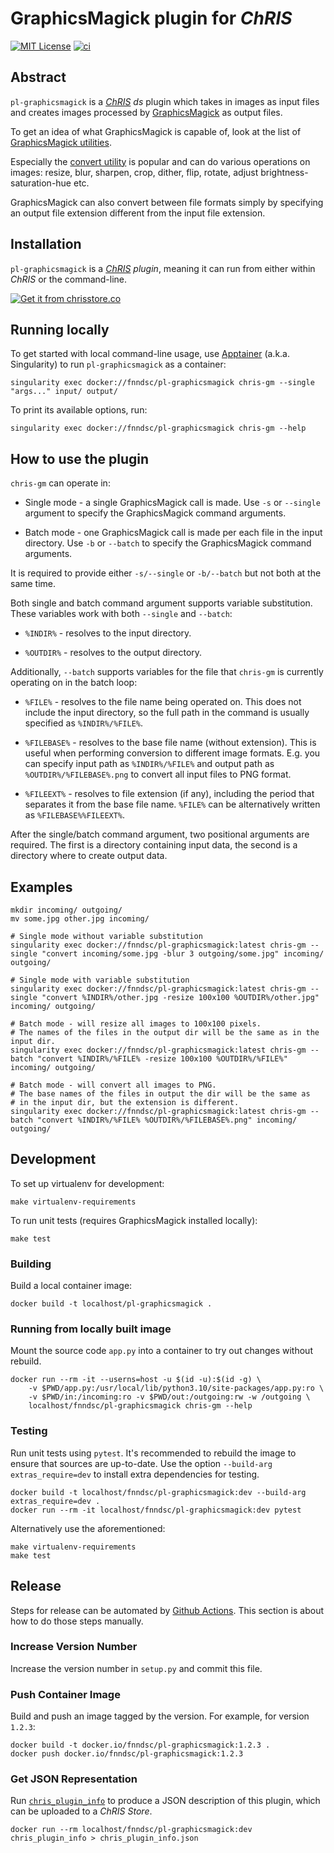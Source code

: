 # GraphicsMagick plugin for _ChRIS_

<!-- [![Version](https://img.shields.io/docker/v/fnndsc/pl-appname?sort=semver)](https://hub.docker.com/r/fnndsc/pl-appname) -->
[![MIT License](https://img.shields.io/github/license/rh-impact/pl-graphicsmagick)](https://github.com/rh-impact/graphicsmagick/blob/main/LICENSE)
[![ci](https://github.com/rh-impact/pl-graphicsmagick/actions/workflows/ci.yml/badge.svg)](https://github.com/rh-impact/pl-graphicsmagick/actions/workflows/ci.yml)

## Abstract

`pl-graphicsmagick` is a [_ChRIS_](https://chrisproject.org/)
_ds_ plugin which takes in images as input files and
creates images processed by [GraphicsMagick](http://www.graphicsmagick.org)
as output files.

To get an idea of what GraphicsMagick is capable of, look at the list
of [GraphicsMagick
utilities](http://www.graphicsmagick.org/utilities.html).

Especially the [convert
utility](http://www.graphicsmagick.org/convert.html) is popular and
can do various operations on images: resize, blur, sharpen, crop,
dither, flip, rotate, adjust brightness-saturation-hue etc.

GraphicsMagick can also convert between file formats simply by
specifying an output file extension different from the input file
extension.

## Installation

`pl-graphicsmagick` is a _[ChRIS](https://chrisproject.org/) plugin_, meaning it can
run from either within _ChRIS_ or the command-line.

[![Get it from chrisstore.co](https://ipfs.babymri.org/ipfs/QmaQM9dUAYFjLVn3PpNTrpbKVavvSTxNLE5BocRCW1UoXG/light.png)](https://chrisstore.co/plugin/pl-graphicsmagick)

## Running locally

To get started with local command-line usage, use [Apptainer](https://apptainer.org/)
(a.k.a. Singularity) to run `pl-graphicsmagick` as a container:

```shell
singularity exec docker://fnndsc/pl-graphicsmagick chris-gm --single "args..." input/ output/
```

To print its available options, run:

```shell
singularity exec docker://fnndsc/pl-graphicsmagick chris-gm --help
```

## How to use the plugin

`chris-gm` can operate in:

* Single mode - a single GraphicsMagick call is made. Use `-s` or
  `--single` argument to specify the GraphicsMagick command arguments.

* Batch mode - one GraphicsMagick call is made per each file in the
  input directory. Use `-b` or `--batch` to specify the GraphicsMagick
  command arguments.

It is required to provide either `-s/--single` or `-b/--batch` but not
both at the same time.

Both single and batch command argument supports variable substitution.
These variables work with both `--single` and `--batch`:

* `%INDIR%` - resolves to the input directory.

* `%OUTDIR%` - resolves to the output directory.

Additionally, `--batch` supports variables for the file that
`chris-gm` is currently operating on in the batch loop:

* `%FILE%` - resolves to the file name being operated on. This does
  not include the input directory, so the full path in the command is
  usually specified as `%INDIR%/%FILE%`.

* `%FILEBASE%` - resolves to the base file name (without extension).
  This is useful when performing conversion to different image
  formats. E.g. you can specify input path as `%INDIR%/%FILE%` and
  output path as `%OUTDIR%/%FILEBASE%.png` to convert all input files
  to PNG format.

* `%FILEEXT%` - resolves to file extension (if any), including the
  period that separates it from the base file name. `%FILE%` can be
  alternatively written as `%FILEBASE%%FILEEXT%`.

After the single/batch command argument, two positional arguments are
required. The first is a directory containing input data, the second
is a directory where to create output data.

## Examples

```shell
mkdir incoming/ outgoing/
mv some.jpg other.jpg incoming/

# Single mode without variable substitution
singularity exec docker://fnndsc/pl-graphicsmagick:latest chris-gm --single "convert incoming/some.jpg -blur 3 outgoing/some.jpg" incoming/ outgoing/

# Single mode with variable substitution
singularity exec docker://fnndsc/pl-graphicsmagick:latest chris-gm --single "convert %INDIR%/other.jpg -resize 100x100 %OUTDIR%/other.jpg" incoming/ outgoing/

# Batch mode - will resize all images to 100x100 pixels.
# The names of the files in the output dir will be the same as in the input dir.
singularity exec docker://fnndsc/pl-graphicsmagick:latest chris-gm --batch "convert %INDIR%/%FILE% -resize 100x100 %OUTDIR%/%FILE%" incoming/ outgoing/

# Batch mode - will convert all images to PNG.
# The base names of the files in output the dir will be the same as
# in the input dir, but the extension is different.
singularity exec docker://fnndsc/pl-graphicsmagick:latest chris-gm --batch "convert %INDIR%/%FILE% %OUTDIR%/%FILEBASE%.png" incoming/ outgoing/
```

## Development

To set up virtualenv for development:

```
make virtualenv-requirements
```

To run unit tests (requires GraphicsMagick installed locally):

```
make test
```

### Building

Build a local container image:

```shell
docker build -t localhost/pl-graphicsmagick .
```

### Running from locally built image

Mount the source code `app.py` into a container to try out changes without rebuild.

```shell
docker run --rm -it --userns=host -u $(id -u):$(id -g) \
    -v $PWD/app.py:/usr/local/lib/python3.10/site-packages/app.py:ro \
    -v $PWD/in:/incoming:ro -v $PWD/out:/outgoing:rw -w /outgoing \
    localhost/fnndsc/pl-graphicsmagick chris-gm --help
```

### Testing

Run unit tests using `pytest`.
It's recommended to rebuild the image to ensure that sources are up-to-date.
Use the option `--build-arg extras_require=dev` to install extra dependencies for testing.

```shell
docker build -t localhost/fnndsc/pl-graphicsmagick:dev --build-arg extras_require=dev .
docker run --rm -it localhost/fnndsc/pl-graphicsmagick:dev pytest
```

Alternatively use the aforementioned:

```shell
make virtualenv-requirements
make test
```

## Release

Steps for release can be automated by [Github Actions](.github/workflows/ci.yml).
This section is about how to do those steps manually.

### Increase Version Number

Increase the version number in `setup.py` and commit this file.

### Push Container Image

Build and push an image tagged by the version. For example, for version `1.2.3`:

```
docker build -t docker.io/fnndsc/pl-graphicsmagick:1.2.3 .
docker push docker.io/fnndsc/pl-graphicsmagick:1.2.3
```

### Get JSON Representation

Run [`chris_plugin_info`](https://github.com/FNNDSC/chris_plugin#usage)
to produce a JSON description of this plugin, which can be uploaded to a _ChRIS Store_.

```shell
docker run --rm localhost/fnndsc/pl-graphicsmagick:dev chris_plugin_info > chris_plugin_info.json
```
